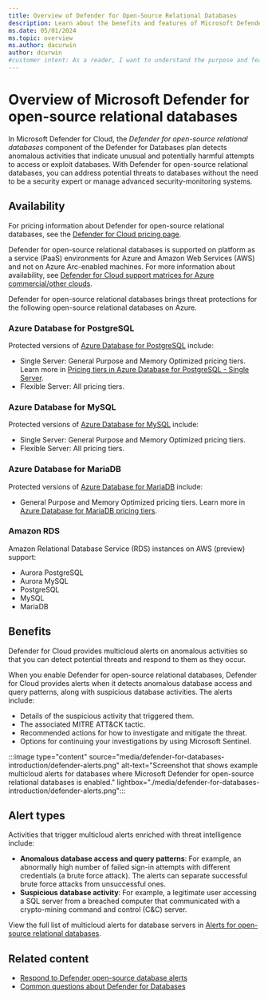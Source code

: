 ```yaml
---
title: Overview of Defender for Open-Source Relational Databases
description: Learn about the benefits and features of Microsoft Defender for open-source relational databases such as PostgreSQL, MySQL, and MariaDB.
ms.date: 05/01/2024
ms.topic: overview
ms.author: dacurwin
author: dcurwin
#customer intent: As a reader, I want to understand the purpose and features of Microsoft Defender for open-source relational databases so that I can make informed decisions about its usage.
---
```


# Overview of Microsoft Defender for open-source relational databases

In Microsoft Defender for Cloud, the *Defender for open-source relational databases* component of the Defender for Databases plan detects anomalous activities that indicate unusual and potentially harmful attempts to access or exploit databases. With Defender for open-source relational databases, you can address potential threats to databases without the need to be a security expert or manage advanced security-monitoring systems.

## Availability

For pricing information about Defender for open-source relational databases, see the [Defender for Cloud pricing page](https://azure.microsoft.com/pricing/details/defender-for-cloud/).

Defender for open-source relational databases is supported on platform as a service (PaaS) environments for Azure and Amazon Web Services (AWS) and not on Azure Arc-enabled machines. For more information about availability, see [Defender for Cloud support matrices for Azure commercial/other clouds](support-matrix-cloud-environment.md#cloud-support).

Defender for open-source relational databases brings threat protections for the following open-source relational databases on Azure.

### Azure Database for PostgreSQL

Protected versions of [Azure Database for PostgreSQL](/azure/postgresql/) include:

- Single Server: General Purpose and Memory Optimized pricing tiers. Learn more in [Pricing tiers in Azure Database for PostgreSQL - Single Server](/azure/postgresql/concepts-pricing-tiers).
- Flexible Server: All pricing tiers.

### Azure Database for MySQL

Protected versions of [Azure Database for MySQL](/azure/mysql/) include:

- Single Server: General Purpose and Memory Optimized pricing tiers.
- Flexible Server: All pricing tiers.

### Azure Database for MariaDB

Protected versions of [Azure Database for MariaDB](/azure/mariadb/) include:

- General Purpose and Memory Optimized pricing tiers. Learn more in [Azure Database for MariaDB pricing tiers](/azure/mariadb/concepts-pricing-tiers).

### Amazon RDS

Amazon Relational Database Service (RDS) instances on AWS (preview) support:

- Aurora PostgreSQL
- Aurora MySQL
- PostgreSQL
- MySQL
- MariaDB

## Benefits

Defender for Cloud provides multicloud alerts on anomalous activities so that you can detect potential threats and respond to them as they occur.

When you enable Defender for open-source relational databases, Defender for Cloud provides alerts when it detects anomalous database access and query patterns, along with suspicious database activities. The alerts include:

- Details of the suspicious activity that triggered them.
- The associated MITRE ATT&CK tactic.
- Recommended actions for how to investigate and mitigate the threat.
- Options for continuing your investigations by using Microsoft Sentinel.

:::image type="content" source="media/defender-for-databases-introduction/defender-alerts.png" alt-text="Screenshot that shows example multicloud alerts for databases where Microsoft Defender for open-source relational databases is enabled." lightbox="./media/defender-for-databases-introduction/defender-alerts.png":::

## Alert types

Activities that trigger multicloud alerts enriched with threat intelligence include:

- **Anomalous database access and query patterns**: For example, an abnormally high number of failed sign-in attempts with different credentials (a brute force attack). The alerts can separate successful brute force attacks from unsuccessful ones.
- **Suspicious database activity**: For example, a legitimate user accessing a SQL server from a breached computer that communicated with a crypto-mining command and control (C&C) server.

View the full list of multicloud alerts for database servers in [Alerts for open-source relational databases](alerts-open-source-relational-databases.md).

## Related content

- [Respond to Defender open-source database alerts](defender-for-databases-usage.md)
- [Common questions about Defender for Databases](faq-defender-for-databases.yml)
